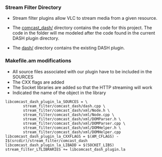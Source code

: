 ### Stream Filter Directory

* Stream filter plugins allow VLC to stream media from a given resource.
* The [comcast_dash/](https://github.com/Grade-A-Software/Comcast-DASH-VLC/tree/master/modules/stream_filter/comcast_dash) directory contains the code for this project. The code in the folder will me modeled after the code found in the current DASH plugin directory.

* The [dash/](https://github.com/Grade-A-Software/Comcast-DASH-VLC/tree/master/modules/stream_filter/dash) directory contains the existing DASH plugin.

### Makefile.am modifications

* All source files associated with our plugin have to be included in the SOURCES
* The CXX flags are added
* The Socket libraries are added so that the HTTP streaming will work
* Indicated the name of the object in the library

```
libcomcast_dash_plugin_la_SOURCES = \
        stream_filter/comcast_dash/dash.cpp \
        stream_filter/comcast_dash/xml/Node.h \
        stream_filter/comcast_dash/xml/Node.cpp \
        stream_filter/comcast_dash/xml/DOMParser.h \
        stream_filter/comcast_dash/xml/DOMParser.cpp \
        stream_filter/comcast_dash/xml/DOMHelper.h \
        stream_filter/comcast_dash/xml/DOMHelper.cpp
libcomcast_dash_plugin_la_CXXFLAGS = $(AM_CFLAGS) -I$(srcdir)/stream_filter/comcast_dash
libcomcast_dash_plugin_la_LIBADD = $(SOCKET_LIBS)
stream_filter_LTLIBRARIES += libcomcast_dash_plugin.la
```
